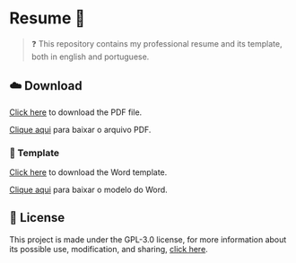 # Resume 📜

> ❓ This repository contains my professional resume and its template, both in english and portuguese.

## ☁️ Download

[Click here](../../raw/main/files/Resume.pdf) to download the PDF file.

[Clique aqui](../../raw/main/files/Currículo.pdf) para baixar o arquivo PDF.


### 📃 Template

[Click here](../../raw/main/files/templates/Resume.docx) to download the Word template.

[Clique aqui](../../raw/main/files/templates/Currículo.docx) para baixar o modelo do Word.

## 📜 License

This project is made under the GPL-3.0 license, for more information about its possible use, modification, and sharing, [click here](LICENSE).
